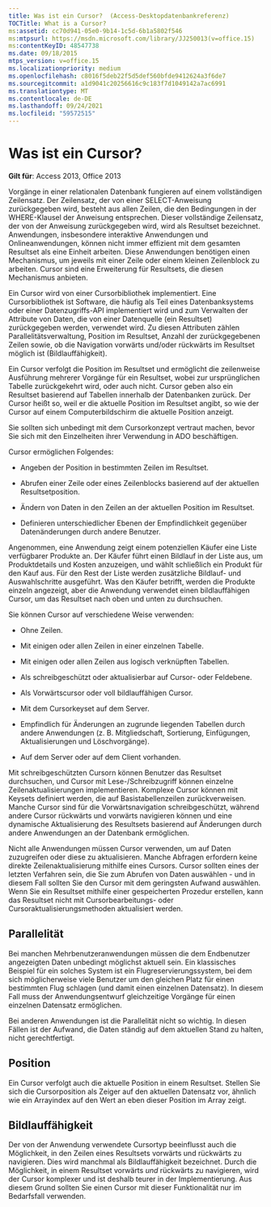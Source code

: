 ```yaml
---
title: Was ist ein Cursor?  (Access-Desktopdatenbankreferenz)
TOCTitle: What is a Cursor?
ms:assetid: cc70d941-05e0-9b14-1c5d-6b1a5802f546
ms:mtpsurl: https://msdn.microsoft.com/library/JJ250013(v=office.15)
ms:contentKeyID: 48547738
ms.date: 09/18/2015
mtps_version: v=office.15
ms.localizationpriority: medium
ms.openlocfilehash: c8016f5deb22f5d5def560bfde9412624a3f6de7
ms.sourcegitcommit: a1d9041c20256616c9c183f7d1049142a7ac6991
ms.translationtype: MT
ms.contentlocale: de-DE
ms.lasthandoff: 09/24/2021
ms.locfileid: "59572515"
---
```

# <a name="what-is-a-cursor"></a>Was ist ein Cursor?


**Gilt für**: Access 2013, Office 2013

Vorgänge in einer relationalen Datenbank fungieren auf einem vollständigen Zeilensatz. Der Zeilensatz, der von einer SELECT-Anweisung zurückgegeben wird, besteht aus allen Zeilen, die den Bedingungen in der WHERE-Klausel der Anweisung entsprechen. Dieser vollständige Zeilensatz, der von der Anweisung zurückgegeben wird, wird als Resultset bezeichnet. Anwendungen, insbesondere interaktive Anwendungen und Onlineanwendungen, können nicht immer effizient mit dem gesamten Resultset als eine Einheit arbeiten. Diese Anwendungen benötigen einen Mechanismus, um jeweils mit einer Zeile oder einem kleinen Zeilenblock zu arbeiten. Cursor sind eine Erweiterung für Resultsets, die diesen Mechanismus anbieten.

Ein Cursor wird von einer Cursorbibliothek implementiert. Eine Cursorbibliothek ist Software, die häufig als Teil eines Datenbanksystems oder einer Datenzugriffs-API implementiert wird und zum Verwalten der Attribute von Daten, die von einer Datenquelle (ein Resultset) zurückgegeben werden, verwendet wird. Zu diesen Attributen zählen Parallelitätsverwaltung, Position im Resultset, Anzahl der zurückgegebenen Zeilen sowie, ob die Navigation vorwärts und/oder rückwärts im Resultset möglich ist (Bildlauffähigkeit).

Ein Cursor verfolgt die Position im Resultset und ermöglicht die zeilenweise Ausführung mehrerer Vorgänge für ein Resultset, wobei zur ursprünglichen Tabelle zurückgekehrt wird, oder auch nicht. Cursor geben also ein Resultset basierend auf Tabellen innerhalb der Datenbanken zurück. Der Cursor heißt so, weil er die aktuelle Position im Resultset angibt, so wie der Cursor auf einem Computerbildschirm die aktuelle Position anzeigt.

Sie sollten sich unbedingt mit dem Cursorkonzept vertraut machen, bevor Sie sich mit den Einzelheiten ihrer Verwendung in ADO beschäftigen.

Cursor ermöglichen Folgendes:

  - Angeben der Position in bestimmten Zeilen im Resultset.

  - Abrufen einer Zeile oder eines Zeilenblocks basierend auf der aktuellen Resultsetposition.

  - Ändern von Daten in den Zeilen an der aktuellen Position im Resultset.

  - Definieren unterschiedlicher Ebenen der Empfindlichkeit gegenüber Datenänderungen durch andere Benutzer.

Angenommen, eine Anwendung zeigt einem potenziellen Käufer eine Liste verfügbarer Produkte an. Der Käufer führt einen Bildlauf in der Liste aus, um Produktdetails und Kosten anzuzeigen, und wählt schließlich ein Produkt für den Kauf aus. Für den Rest der Liste werden zusätzliche Bildlauf- und Auswahlschritte ausgeführt. Was den Käufer betrifft, werden die Produkte einzeln angezeigt, aber die Anwendung verwendet einen bildlauffähigen Cursor, um das Resultset nach oben und unten zu durchsuchen.

Sie können Cursor auf verschiedene Weise verwenden:

  - Ohne Zeilen.

  - Mit einigen oder allen Zeilen in einer einzelnen Tabelle.

  - Mit einigen oder allen Zeilen aus logisch verknüpften Tabellen.

  - Als schreibgeschützt oder aktualisierbar auf Cursor- oder Feldebene.

  - Als Vorwärtscursor oder voll bildlauffähigen Cursor.

  - Mit dem Cursorkeyset auf dem Server.

  - Empfindlich für Änderungen an zugrunde liegenden Tabellen durch andere Anwendungen (z. B. Mitgliedschaft, Sortierung, Einfügungen, Aktualisierungen und Löschvorgänge).

  - Auf dem Server oder auf dem Client vorhanden.

Mit schreibgeschützten Cursorn können Benutzer das Resultset durchsuchen, und Cursor mit Lese-/Schreibzugriff können einzelne Zeilenaktualisierungen implementieren. Komplexe Cursor können mit Keysets definiert werden, die auf Basistabellenzeilen zurückverweisen. Manche Cursor sind für die Vorwärtsnavigation schreibgeschützt, während andere Cursor rückwärts und vorwärts navigieren können und eine dynamische Aktualisierung des Resultsets basierend auf Änderungen durch andere Anwendungen an der Datenbank ermöglichen.

Nicht alle Anwendungen müssen Cursor verwenden, um auf Daten zuzugreifen oder diese zu aktualisieren. Manche Abfragen erfordern keine direkte Zeilenaktualisierung mithilfe eines Cursors. Cursor sollten eines der letzten Verfahren sein, die Sie zum Abrufen von Daten auswählen - und in diesem Fall sollten Sie den Cursor mit dem geringsten Aufwand auswählen. Wenn Sie ein Resultset mithilfe einer gespeicherten Prozedur erstellen, kann das Resultset nicht mit Cursorbearbeitungs- oder Cursoraktualisierungsmethoden aktualisiert werden.

## <a name="concurrency"></a>Parallelität

Bei manchen Mehrbenutzeranwendungen müssen die dem Endbenutzer angezeigten Daten unbedingt möglichst aktuell sein. Ein klassisches Beispiel für ein solches System ist ein Flugreservierungssystem, bei dem sich möglicherweise viele Benutzer um den gleichen Platz für einen bestimmten Flug schlagen (und damit einen einzelnen Datensatz). In diesem Fall muss der Anwendungsentwurf gleichzeitige Vorgänge für einen einzelnen Datensatz ermöglichen.

Bei anderen Anwendungen ist die Parallelität nicht so wichtig. In diesen Fällen ist der Aufwand, die Daten ständig auf dem aktuellen Stand zu halten, nicht gerechtfertigt.

## <a name="position"></a>Position

Ein Cursor verfolgt auch die aktuelle Position in einem Resultset. Stellen Sie sich die Cursorposition als Zeiger auf den aktuellen Datensatz vor, ähnlich wie ein Arrayindex auf den Wert an eben dieser Position im Array zeigt.

## <a name="scrollability"></a>Bildlauffähigkeit

Der von der Anwendung verwendete Cursortyp beeinflusst auch die Möglichkeit, in den Zeilen eines Resultsets vorwärts und rückwärts zu navigieren. Dies wird manchmal als Bildlauffähigkeit bezeichnet. Durch die Möglichkeit, in einem Resultset vorwärts *und* rückwärts zu navigieren, wird der Cursor komplexer und ist deshalb teurer in der Implementierung. Aus diesem Grund sollten Sie einen Cursor mit dieser Funktionalität nur im Bedarfsfall verwenden.


